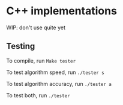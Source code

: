 # C++ implementations

WIP: don't use quite yet

## Testing
To compile, run
`Make tester`

To test algorithm speed, run
`./tester s`

To test algorithm accuracy, run
`./tester a`

To test both, run
`./tester`

